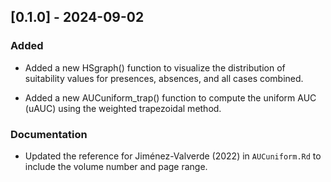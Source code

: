 ## [0.1.0] - 2024-09-02

### Added

- Added a new HSgraph() function to visualize the distribution of suitability values for presences, absences, and all cases combined.

- Added a new AUCuniform_trap() function to compute the uniform AUC (uAUC) using the weighted trapezoidal method. 

### Documentation

- Updated the reference for Jiménez-Valverde (2022) in `AUCuniform.Rd` to include the volume number and page range.

